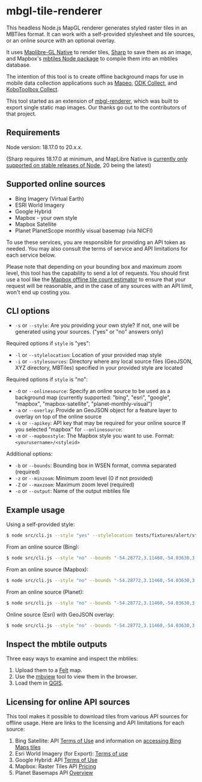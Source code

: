 # mbgl-tile-renderer

This headless Node.js MapGL renderer generates styled raster tiles in an MBTiles format. It can work with a self-provided stylesheet and tile sources, or an online source with an optional overlay. 

It uses [Maplibre-GL Native](https://www.npmjs.com/package/@maplibre/maplibre-gl-native) to render tiles, [Sharp](https://www.npmjs.com/package/sharp) to save them as an image, and Mapbox's [mbtiles Node package](https://www.npmjs.com/package/@mapbox/mbtiles) to compile them into an mbtiles database.

The intention of this tool is to create offline background maps for use in mobile data collection applications such as [Mapeo](https://mapeo.app/), [ODK Collect](https://getodk.org/), and [KoboToolbox Collect](https://www.kobotoolbox.org/).

This tool started as an extension of [mbgl-renderer](https://github.com/consbio/mbgl-renderer), which was built to export single static map images. Our thanks go out to the contributors of that project.

## Requirements

Node version: 18.17.0 to 20.x.x. 

(Sharp requires 18.17.0 at minimum, and MapLibre Native is [currently only supported on stable releases of Node](https://github.com/maplibre/maplibre-native/issues/1058), 20 being the latest)

## Supported online sources

* Bing Imagery (Virtual Earth)
* ESRI World Imagery
* Google Hybrid
* Mapbox - your own style
* Mapbox Satellite
* Planet PlanetScope monthly visual basemap (via NICFI)

To use these services, you are responsible for providing an API token as needed. You may also consult the terms of service and API limitations for each service below.

Please note that depending on your bounding box and maximum zoom level, this tool has the capability to send a lot of requests. You should first use a tool like the [Mapbox offline tile count estimator](https://docs.mapbox.com/playground/offline-estimator/) to ensure that your request will be reasonable, and in the case of any sources with an API limit, won't end up costing you.

## CLI options

* `-s` or `--style`: Are you providing your own style? If not, one will be generated using your sources. ("yes" or "no" answers only)

Required options if `style` is "yes":

*  `-l` or `--stylelocation`: Location of your provided map style
*  `-i` or `--stylesources`: Directory where any local source files (GeoJSON, XYZ directory, MBTiles) specified in your provided style are located

Required options if `style` is "no":
*  `-O` or `--onlinesource`: Specify an online source to be used as a background map (currently supported: "bing", "esri", "google", "mapbox", "mapbox-satellite", "planet-monthly-visual")
*  `-a` or `--overlay`: Provide an GeoJSON object for a feature layer to overlay on top of the online source
*  `-k` or `--apikey`: API key that may be required for your online source
If you selected "mapbox" for `--onlinesource`:
*  `-m` or `--mapboxstyle`: The Mapbox style you want to use. Format: `<yourusername>/<styleid>`

Additional options:
*  `-b` or `--bounds`: Bounding box in WSEN format, comma separated (required)
*  `-z` or `--minzoom`: Minimum zoom level (0 if not provided)
*  `-Z` or `--maxzoom`: Maximum zoom level (required)
*  `-o` or `--output`: Name of the output mbtiles file

## Example usage

Using a self-provided style:

```bash
$ node src/cli.js --style "yes" --stylelocation tests/fixtures/alert/style-with-geojson.json --bounds "-54.28772,3.11460,-54.03630,3.35025" -Z 13 --stylesources tests/fixtures/alert/sources
```

From an online source (Bing):

```bash
$ node src/cli.js --style "no" --bounds "-54.28772,3.11460,-54.03630,3.35025" -Z 13 --onlinesource "bing" --apikey YOUR_API_KEY_HERE
```

From an online source (Mapbox):

```bash
$ node src/cli.js --style "no" --bounds "-54.28772,3.11460,-54.03630,3.35025" -Z 13 --onlinesource "mapbox-style" --mapboxstyle YOUR_USERNAME/YOUR_MAPBOX_STYLE_ID --apikey YOUR_API_KEY_HERE
```

From an online source (Planet):

```bash
$ node src/cli.js --style "no" --bounds "-54.28772,3.11460,-54.03630,3.35025" -Z 13 --onlinesource "planet-monthly-visual" --monthyear 2023-12 --apikey YOUR_API_KEY_HERE
```

Online source (Esri) with GeoJSON overlay:

```bash
$ node src/cli.js --style "no" --bounds "-54.28772,3.11460,-54.03630,3.35025" -Z 13 --onlinesource "esri" --apikey YOUR_API_KEY_HERE --overlay '{"type": "FeatureCollection", "name": "alert", "features": [{"geometry": {"coordinates": [[[-54.25348208981326, 3.140689896338671], [-54.25348208981326, 3.140600064810259], [-54.253841415926914, 3.140600064810259], [-54.25348208981326, 3.140689896338671]]], "geodesic": false, "type": "Polygon"}, "id": "-603946+34961", "properties": {"month_detec": "09", "year_detec": "2023"}, "type": "Feature"}]}'
```

## Inspect the mbtile outputs

Three easy ways to examine and inspect the mbtiles:

1. Upload them to a [Felt](https://felt.com) map.
2. Use the [mbview](https://github.com/mapbox/mbview) tool to view them in the browser.
3. Load them in [QGIS](https://qgis.org).

## Licensing for online API sources

This tool makes it possible to download tiles from various API sources for offline usage. Here are links to the licensing and API limitations for each source:

1. Bing Satellite: API [Terms of Use](https://www.microsoft.com/en-us/maps/bing-maps/product) and information on [accessing Bing Maps tiles](https://learn.microsoft.com/en-us/bingmaps/rest-services/directly-accessing-the-bing-maps-tiles)
2. Esri World Imagery (for Export): [Terms of use](https://www.arcgis.com/home/item.html?id=226d23f076da478bba4589e7eae95952)
3. Google Hybrid: API [Terms of Use](https://developers.google.com/maps/documentation/tile/policies)
4. Mapbox: Raster Tiles API [Pricing](https://www-mapbox.webflow.io/pricing#tile)
5. Planet Basemaps API [Overview](https://developers.planet.com/docs/basemaps/tile-services/)
